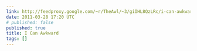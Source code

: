 ```yaml
---
link: http://feedproxy.google.com/~r/TheAwl/~3/giIHL8QzLRc/i-can-awkward
date: 2011-03-28 17:20 UTC
# published: false
published: true
title: I Can Awkward
tags: []
---
```



